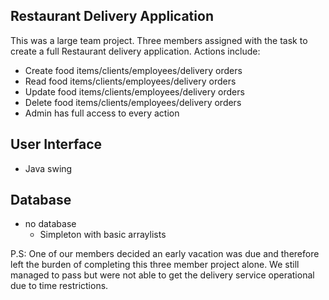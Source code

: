 ## Restaurant Delivery Application
This was a large team project. Three members assigned with the task to create a full Restaurant delivery application. Actions include: 
* Create food items/clients/employees/delivery orders
* Read food items/clients/employees/delivery orders
* Update food items/clients/employees/delivery orders
* Delete food items/clients/employees/delivery orders
* Admin has full access to every action
## User Interface
* Java swing
## Database
* no database
  * Simpleton with basic arraylists
  
P.S: One of our members decided an early vacation was due and therefore left the burden of completing this three member project alone. We still managed to pass but were not able to get the delivery service operational due to time restrictions.
